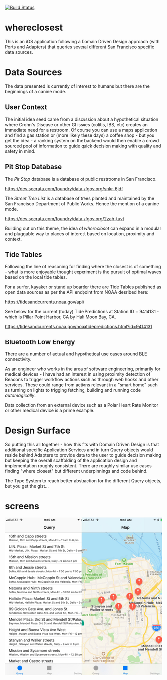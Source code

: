 [![Build Status](https://travis-ci.org/thulefog/whereclosest.svg?branch=master)](https://travis-ci.org/thulefog/whereclosest)

# whereclosest
This is an iOS application following a Domain Driven Design approach (with Ports and Adapters) that queries several different San Francisco specific data sources. 

# Data Sources

The data presented is currently of interest to humans but there are the beginnings of a canine mode.

## User Context

The initial idea seed came from a discussion about a hypothetical situation where Crohn's Disease or other GI issues (colitis, IBS, etc) creates an immediate need for a restroom.  Of course you can use a maps application and find a gas station or (more likely these days) a coffee shop - but you get the idea - a ranking system on the backend would then enable a crowd sourced pool of information to guide quick decision making with quality and safety in mind.

## Pit Stop Database

The _Pit Stop_ database is a database of public restrooms in San Francisco. 

https://dev.socrata.com/foundry/data.sfgov.org/snkr-6jdf

The _Street Tree List_ is a database of trees planted and maintained by the San Francisco Department of Public Works. Hence the mention of a canine mode.

https://dev.socrata.com/foundry/data.sfgov.org/2zah-tuvt

Building out on this theme, the idea of *wherecloset* can expand in a modular and pluggable way to places of interest based on location, proximity and context.

## Tide Tables 

Following the line of reasoning for finding where the closest is of something - what is more enjoyable thought experiment is the pursuit of optimal waves based on the local tide tables. 

For a surfer, kayaker or stand up boarder there are Tide Tables published as open data sources as per the API endpoint from NOAA desribed here:

https://tidesandcurrents.noaa.gov/api/

See below for the current (today) Tide Predictions at Station ID = 9414131 - which is Pillar Point Harbor, CA by Half Moon Bay, CA.

https://tidesandcurrents.noaa.gov/noaatidepredictions.html?id=9414131

## Bluetooth Low Energy 

There are a number of actual and hypothetical use cases around BLE connectivity.

As an engineer who works in the area of software engineering, primarily for medical devices - I have had an interest in using proximity detection of Beacons to trigger workflow actions such as through web hooks and other services. These could range from actions relevant in a "smart home" such as turning on lights to trigging fetching, building and running code *automagically*.

Data collection from an external device such as a Polar Heart Rate Monitor or other medical device is a prime example.

# Design Surface

So putting this all together - how this fits with Domain Driven Design is that additional specific Application Services and in turn Query objects would reside behind Adapters to provide data to the user to guide decision making but keeping the overall scaffolding of the application design and implementation roughly consistent.  There are roughly similar use cases finding "where closest" but different underpinnings and code behind.

The Type System to reach better abstraction for the different Query objects, but you get the gist...

# screens

![screens](./asset.jpg)
